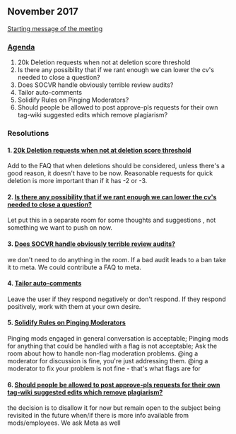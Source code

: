 ## November 2017

[Starting message of the meeting](https://chat.stackoverflow.com/transcript/108179?m=39907030#39907030)

### [Agenda](https://github.com/SO-Close-Vote-Reviewers/room-meeting-topics/issues?q=is%3Aissue+is%3Aclosed+milestone%3A%22November+2017%22)

1. 20k Deletion requests when not at deletion score threshold
2. Is there any possibility that if we rant enough we can lower the cv's needed to close a question?
3. Does SOCVR handle obviously terrible review audits?
4. Tailor auto-comments
5. Solidify Rules on Pinging Moderators?
6. Should people be allowed to post approve-pls requests for their own tag-wiki suggested edits which remove plagiarism?

### Resolutions

#### 1. [20k Deletion requests when not at deletion score threshold](http://chat.stackoverflow.com/rooms/108179/conversation/2017-november-topic-1)

Add to the FAQ that when deletions should be considered, unless there's a good reason, it doesn't have to be now. Reasonable requests for quick deletion is more important than if it has -2 or -3.

#### 2. [Is there any possibility that if we rant enough we can lower the cv's needed to close a question?](http://chat.stackoverflow.com/rooms/108179/conversation/2017-november-topic-2)

Let put this in a separate room for some thoughts and suggestions , not something we want to push on now.

#### 3. [Does SOCVR handle obviously terrible review audits?](http://chat.stackoverflow.com/rooms/108179/conversation/2017-november-topic-3)

we don't need to do anything in the room. If a bad audit leads to a ban take it to meta. We could contribute a FAQ to meta.

#### 4. [Tailor auto-comments](http://chat.stackoverflow.com/rooms/108179/conversation/2017-november-topic-4)

Leave the user if they respond negatively or don't respond. If they respond positively, work with them at your own desire.

#### 5. [Solidify Rules on Pinging Moderators](http://chat.stackoverflow.com/rooms/108179/conversation/2017-november-topic-5)

Pinging mods engaged in general conversation is acceptable; Pinging mods for anything that could be handled with a flag is not acceptable; Ask the room about how to handle non-flag moderation problems. @ing a moderator for discussion is fine, you're just addressing them. 
@ing a moderator to fix your problem is not fine - that's what flags are for

#### 6. [Should people be allowed to post approve-pls requests for their own tag-wiki suggested edits which remove plagiarism?](http://chat.stackoverflow.com/rooms/108179/conversation/2017-november-topic-6)

 the decision is to disallow it for now but remain open to the subject being revisited in the future when/if there is more info available from mods/employees.  We ask Meta as well
